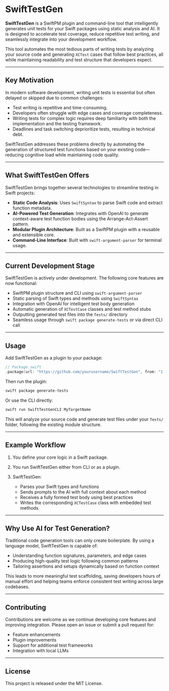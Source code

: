 # SwiftTestGen

**SwiftTestGen** is a SwiftPM plugin and command-line tool that intelligently generates unit tests for your Swift packages using static analysis and AI. It is designed to accelerate test coverage, reduce repetitive test writing, and seamlessly integrate into your development workflow.

This tool automates the most tedious parts of writing tests by analyzing your source code and generating `XCTest` cases that follow best practices, all while maintaining readability and test structure that developers expect.

---

## Key Motivation

In modern software development, writing unit tests is essential but often delayed or skipped due to common challenges:

* Test writing is repetitive and time-consuming.
* Developers often struggle with edge cases and coverage completeness.
* Writing tests for complex logic requires deep familiarity with both the implementation and the testing framework.
* Deadlines and task switching deprioritize tests, resulting in technical debt.

SwiftTestGen addresses these problems directly by automating the generation of structured test functions based on your existing code—reducing cognitive load while maintaining code quality.

---

## What SwiftTestGen Offers

SwiftTestGen brings together several technologies to streamline testing in Swift projects:

* **Static Code Analysis**: Uses `SwiftSyntax` to parse Swift code and extract function metadata.
* **AI-Powered Test Generation**: Integrates with OpenAI to generate context-aware test function bodies using the Arrange-Act-Assert pattern.
* **Modular Plugin Architecture**: Built as a SwiftPM plugin with a reusable and extensible core.
* **Command-Line Interface**: Built with `swift-argument-parser` for terminal usage.

---

## Current Development Stage

SwiftTestGen is actively under development. The following core features are now functional:

* SwiftPM plugin structure and CLI using `swift-argument-parser`
* Static parsing of Swift types and methods using `SwiftSyntax`
* Integration with OpenAI for intelligent test body generation
* Automatic generation of `XCTestCase` classes and test method stubs
* Outputting generated test files into the `Tests/` directory
* Seamless usage through `swift package generate-tests` or via direct CLI call

---

## Usage

Add SwiftTestGen as a plugin to your package:

```swift
// Package.swift
.package(url: "https://github.com/yourusername/SwiftTestGen", from: "1.0.0")
```

Then run the plugin:

```bash
swift package generate-tests
```

Or use the CLI directly:

```bash
swift run SwiftTestGenCLI MyTargetName
```

This will analyze your source code and generate test files under your `Tests/` folder, following the existing module structure.

---

## Example Workflow

1. You define your core logic in a Swift package.
2. You run SwiftTestGen either from CLI or as a plugin.
3. SwiftTestGen:

   * Parses your Swift types and functions
   * Sends prompts to the AI with full context about each method
   * Receives a fully formed test body using best practices
   * Writes the corresponding `XCTestCase` class with embedded test methods

---

## Why Use AI for Test Generation?

Traditional code generation tools can only create boilerplate. By using a language model, SwiftTestGen is capable of:

* Understanding function signatures, parameters, and edge cases
* Producing high-quality test logic following common patterns
* Tailoring assertions and setups dynamically based on function context

This leads to more meaningful test scaffolding, saving developers hours of manual effort and helping teams enforce consistent test writing across large codebases.

---

## Contributing

Contributions are welcome as we continue developing core features and improving integration. Please open an issue or submit a pull request for:

* Feature enhancements
* Plugin improvements
* Support for additional test frameworks
* Integration with local LLMs

---

## License

This project is released under the MIT License.

